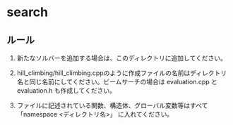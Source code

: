# search

## ルール

1. 新たなソルバーを追加する場合は、このディレクトリに追加してください。

2. hill_climbing/hill_climbing.cppのように作成ファイルの名前はディレクトリ名と同じ名前にしてください。ビームサーチの場合は evaluation.cpp と evaluation.h も作成してください。

3. ファイルに記述されている関数、構造体、グローバル変数等はすべて「namespace <ディレクトリ名>」 に入れてください。
